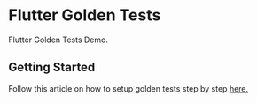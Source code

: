 # Flutter Golden Tests

Flutter Golden Tests Demo.

## Getting Started

Follow this article on how to setup golden tests step by step [here.](https://medium.com/@onyangomaureen95/writing-golden-tests-with-flutter-86d9cdd4aa2d)
